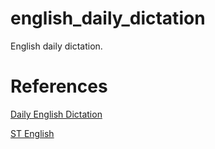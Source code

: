 # english_daily_dictation
English daily dictation.


# References

[Daily English Dictation](https://www.youtube.com/watch?v=32T-nyka0dM&list=PLtmZyh5TWpNsoX05J1f55abJ-6E8jVTMp)

[ST English](https://www.youtube.com/channel/UC4Yvba2mfv0h4TbLQWK04Tw)